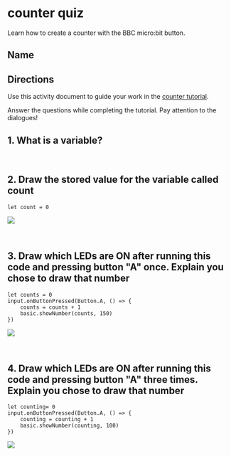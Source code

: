 # counter quiz 

Learn how to create a counter with the BBC micro:bit button. 

## Name

## Directions

Use this activity document to guide your work in the [counter tutorial](/microbit/lessons/counter/activity).

Answer the questions while completing the tutorial. Pay attention to the dialogues!

## 1. What is a variable?

<br/>

## 2. Draw the stored value for the variable called count

```blocks
let count = 0
```

![](/static/mb/empty-microbit.png)

<br/>

## 3. Draw which LEDs are ON after running this code and pressing button "A" once. Explain you chose to draw that number

```blocks
let counts = 0
input.onButtonPressed(Button.A, () => {
    counts = counts + 1
    basic.showNumber(counts, 150)
})
```

![](/static/mb/empty-microbit.png)

<br/>

## 4. Draw which LEDs are ON after running this code and pressing button "A" three times. Explain you chose to draw that number

```blocks
let counting= 0
input.onButtonPressed(Button.A, () => {
    counting = counting + 1
    basic.showNumber(counting, 100)
})
```

![](/static/mb/empty-microbit.png)

<br/>

